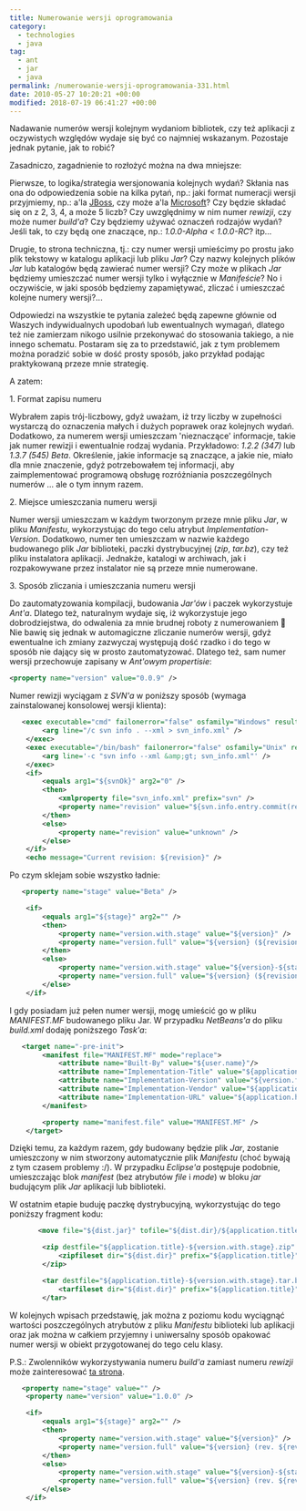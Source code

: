 ```yaml
---
title: Numerowanie wersji oprogramowania
category:
  - technologies
  - java
tag:
  - ant
  - jar
  - java
permalink: /numerowanie-wersji-oprogramowania-331.html
date: 2010-05-27 10:20:21 +00:00
modified: 2018-07-19 06:41:27 +00:00
---
```



Nadawanie numerów wersji kolejnym wydaniom bibliotek, czy też aplikacji z oczywistych względów wydaje się być co najmniej wskazanym. Pozostaje jednak pytanie, jak to robić?

<!--more-->

Zasadniczo, zagadnienie to rozłożyć można na dwa mniejsze:

Pierwsze, to logika/strategia wersjonowania kolejnych wydań? Skłania nas ona do odpowiedzenia sobie na kilka pytań, np.: jaki format numeracji wersji przyjmiemy, np.: a'la [JBoss](http://community.jboss.org/wiki/JBossProjectVersioning), czy może a'la [Microsoft](https://msdn.microsoft.com/en-us/library/aa372488(v=VS.85).aspx)? Czy będzie składać się on z 2, 3, 4, a może 5 liczb? Czy uwzględnimy w nim numer *rewizji*, czy może numer *build'a*? Czy będziemy używać oznaczeń rodzajów wydań? Jeśli tak, to czy będą one znaczące, np.: *1.0.0-Alpha < 1.0.0-RC*?  itp...

Drugie, to strona techniczna, tj.: czy numer wersji umieścimy po prostu jako plik tekstowy w katalogu aplikacji lub pliku *Jar*? Czy nazwy kolejnych plików *Jar* lub katalogów będą zawierać numer wersji? Czy może w plikach *Jar* będziemy umieszczać numer wersji tylko i wyłącznie w *Manifeście*? No i oczywiście, w jaki sposób będziemy zapamiętywać, zliczać i umieszczać kolejne numery wersji?...

Odpowiedzi na wszystkie te pytania zależeć będą zapewne głównie od Waszych indywidualnych upodobań lub ewentualnych wymagań, dlatego też nie zamierzam nikogo usilnie przekonywać do stosowania takiego, a nie innego schematu. Postaram się za to przedstawić, jak z tym problemem można poradzić sobie w dość prosty sposób, jako przykład podając praktykowaną przeze mnie strategię.

A zatem:

1\. Format zapisu numeru

Wybrałem zapis trój-liczbowy, gdyż uważam, iż trzy liczby w zupełności wystarczą do oznaczenia małych i dużych poprawek oraz kolejnych wydań. Dodatkowo, za numerem wersji umieszczam 'nieznaczące' informacje, takie jak numer rewizji i ewentualnie rodzaj wydania. Przykładowo: *1.2.2 (347)* lub *1.3.7 (545) Beta*. Określenie, jakie informacje są znaczące, a jakie nie, miało dla mnie znaczenie, gdyż potrzebowałem tej informacji, aby zaimplementować programową obsługę rozróżniania poszczególnych numerów ... ale o tym innym razem.

2\. Miejsce umieszczania numeru wersji

Numer wersji umieszczam w każdym tworzonym przeze mnie pliku *Jar*, w pliku *Manifestu*, wykorzystując do tego celu atrybut *Implementation-Version*. Dodatkowo, numer ten umieszczam w nazwie każdego budowanego plik *Jar* biblioteki, paczki dystrybucyjnej (*zip*, *tar.bz*), czy też pliku instalatora aplikacji. Jednakże, katalogi w archiwach, jak i rozpakowywane przez instalator nie są przeze mnie numerowane.

3\. Sposób zliczania i umieszczania numeru wersji

Do zautomatyzowania kompilacji, budowania *Jar'ów* i paczek wykorzystuje *Ant'a*. Dlatego też, naturalnym wydaje się, iż wykorzystuje jego dobrodziejstwa, do odwalenia za mnie brudnej roboty z numerowaniem 🙂 Nie bawię się jednak w automagiczne zliczanie numerów wersji, gdyż ewentualne ich zmiany zazwyczaj występują dość rzadko i do tego w sposób nie dający się w prosto zautomatyzować. Dlatego też, sam numer wersji przechowuje zapisany w *Ant'owym* *propertisie*:

```xml
<property name="version" value="0.0.9" />
```

Numer rewizji wyciągam z *SVN'a* w poniższy sposób (wymaga zainstalowanej konsolowej wersji klienta):

```xml
   <exec executable="cmd" failonerror="false" osfamily="Windows" resultproperty="svnOk">
        <arg line="/c svn info . --xml > svn_info.xml" />
    </exec>
    <exec executable="/bin/bash" failonerror="false" osfamily="Unix" resultproperty="svnOk">
        <arg line='-c "svn info --xml &amp;gt; svn_info.xml"' />
    </exec>
    <if>
        <equals arg1="${svnOk}" arg2="0" />
        <then>
            <xmlproperty file="svn_info.xml" prefix="svn" />
            <property name="revision" value="${svn.info.entry.commit(revision)}" />
        </then>
        <else>
            <property name="revision" value="unknown" />
        </else>
    </if>
    <echo message="Current revision: ${revision}" />
```

Po czym sklejam sobie wszystko ładnie:

```xml
   <property name="stage" value="Beta" />

    <if>
        <equals arg1="${stage}" arg2="" />
        <then>
            <property name="version.with.stage" value="${version}" />
            <property name="version.full" value="${version} (${revision})" />
        </then>
        <else>
            <property name="version.with.stage" value="${version}-${stage}" />
            <property name="version.full" value="${version} (${revision}) ${stage}" />
        </else>
    </if>
```

I gdy posiadam już pełen numer wersji, mogę umieścić go w pliku *MANIFEST.MF* budowanego pliku Jar. W przypadku *NetBeans'a* do pliku *build.xml* dodaję poniższego  *Task'a*:

```xml
   <target name="-pre-init">
        <manifest file="MANIFEST.MF" mode="replace">
            <attribute name="Built-By" value="${user.name}"/>
            <attribute name="Implementation-Title" value="${application.title}"/>
            <attribute name="Implementation-Version" value="${version.full}"/>
            <attribute name="Implementation-Vendor" value="${application.vendor}"/>
            <attribute name="Implementation-URL" value="${application.homepage}"/>
        </manifest>

        <property name="manifest.file" value="MANIFEST.MF" />
    </target>
```

Dzięki temu, za każdym razem, gdy budowany będzie plik *Jar*, zostanie umieszczony w nim stworzony automatycznie plik *Manifestu* (choć bywają z tym czasem problemy :/). W przypadku *Eclipse'a* postępuje podobnie, umieszczając blok *manifest* (bez atrybutów *file* i *mode*) w bloku *jar* budującym plik *Jar* aplikacji lub biblioteki.

W ostatnim etapie buduję paczkę dystrybucyjną, wykorzystując do tego poniższy fragment kodu:

```xml
       <move file="${dist.jar}" tofile="${dist.dir}/${application.title}-${version.with.stage}.jar" />

        <zip destfile="${application.title}-${version.with.stage}.zip" update="true" >
            <zipfileset dir="${dist.dir}" prefix="${application.title}" />
        </zip>

        <tar destfile="${application.title}-${version.with.stage}.tar.bz" compression="bzip2">
            <tarfileset dir="${dist.dir}" prefix="${application.title}" />
        </tar>
```

W kolejnych wpisach przedstawię, jak można z poziomu kodu wyciągnąć wartości poszczególnych atrybutów z pliku *Manifestu* biblioteki lub aplikacji oraz jak można w całkiem przyjemny i uniwersalny sposób opakować numer wersji w obiekt przygotowanej do tego celu klasy.

P.S.: Zwolenników wykorzystywania numeru *build'a* zamiast numeru *rewizji* może zainteresować [ta strona](https://ant.apache.org/manual/OptionalTasks/propertyfile.html).

```xml
   <property name="stage" value="" />
    <property name="version" value="1.0.0" />

    <if>
        <equals arg1="${stage}" arg2="" />
        <then>
            <property name="version.with.stage" value="${version}" />
            <property name="version.full" value="${version} (rev. ${revision})" />
        </then>
        <else>
            <property name="version.with.stage" value="${version}-${stage}" />
            <property name="version.full" value="${version} (rev. ${revision}) ${stage}" />
        </else>
    </if>
```
